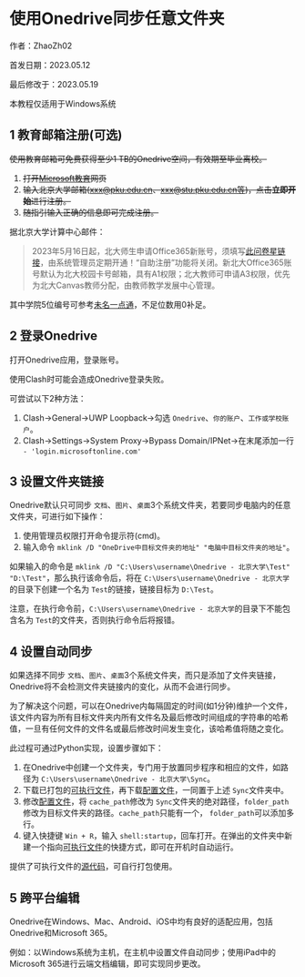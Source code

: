 # 使用Onedrive同步任意文件夹

作者：ZhaoZh02

首发日期：2023.05.12

最后修改于：2023.05.19

本教程仅适用于Windows系统

## 1 教育邮箱注册(可选)

~~使用教育邮箱可免费获得至少1 TB的Onedrive空间，有效期至毕业离校。~~

1. ~~打开[Microsoft教育](https://www.microsoft.com/zh-cn/education/products/office)网页~~
2. ~~输入北京大学邮箱(xxx@pku.edu.cn、xxx@stu.pku.edu.cn等)，点击**立即开始**进行注册。~~
3. ~~随指引输入正确的信息即可完成注册。~~

据北京大学计算中心邮件：

> 2023年5月16日起，北大师生申请Office365新账号，须填写[此问卷星链接](https://www.wjx.cn/vm/Y5XwfHD.aspx#)，由系统管理员定期开通！“自助注册”功能将关闭。新北大Office365账号默认为北大校园卡号邮箱，具有A1权限；北大教师可申请A3权限，优先为北大Canvas教师分配，由教师教学发展中心管理。

其中学院5位编号可参考[未名一点通](https://bbs.pku.edu.cn/123/)，不足位数用0补足。

## 2 登录Onedrive

打开Onedrive应用，登录账号。

使用Clash时可能会造成Onedrive登录失败。

可尝试以下2种方法：

1. Clash->General->UWP Loopback->勾选 ``Onedrive``、``你的账户``、``工作或学校账户``。
2. Clash->Settings->System Proxy->Bypass Domain/IPNet->在末尾添加一行 ``- 'login.microsoftonline.com'``

## 3 设置文件夹链接

Onedrive默认只可同步 ``文档``、``图片``、``桌面``3个系统文件夹，若要同步电脑内的任意文件夹，可进行如下操作：

1. 使用管理员权限打开命令提示符(cmd)。
2. 输入命令 ``mklink /D "OneDrive中目标文件夹的地址" "电脑中目标文件夹的地址"``。

如果输入的命令是 ``mklink /D "C:\Users\username\Onedrive - 北京大学\Test" "D:\Test"``，那么执行该命令后，将在 `C:\Users\username\Onedrive - 北京大学`的目录下创建一个名为 ``Test``的链接，链接目标为 `D:\Test`。

注意，在执行命令前，`C:\Users\username\Onedrive - 北京大学`的目录下不能包含名为 ``Test``的文件夹，否则执行命令后将报错。

## 4 设置自动同步

如果选择不同步 ``文档``、``图片``、``桌面``3个系统文件夹，而只是添加了文件夹链接，Onedrive将不会检测文件夹链接内的变化，从而不会进行同步。

为了解决这个问题，可以在Onedrive内每隔固定的时间(如1分钟)维护一个文件，该文件内容为所有目标文件夹内所有文件名及最后修改时间组成的字符串的哈希值，一旦有任何文件的文件名或最后修改时间发生变化，该哈希值将随之变化。

此过程可通过Python实现，设置步骤如下：

1. 在Onedrive中创建一个文件夹，专门用于放置同步程序和相应的文件，如路径为 `C:\Users\username\Onedrive - 北京大学\Sync`。
2. 下载已打包的[可执行文件](https://github.com/ZhaoZh02/PKUGuide/blob/main/OnedriveSync/OnedriveSync.exe)，再下载[配置文件](https://github.com/ZhaoZh02/PKUGuide/blob/main/OnedriveSync/OnedriveSync.ini)，一同置于上述 ``Sync``文件夹中。
3. 修改[配置文件](https://github.com/ZhaoZh02/PKUGuide/blob/main/OnedriveSync/OnedriveSync.ini)，将 ``cache_path``修改为 ``Sync``文件夹的绝对路径，``folder_path``修改为目标文件夹的路径。``cache_path``只能有一个， ``folder_path``可以添加多行。
4. 键入快捷键 ``Win + R``，输入 ``shell:startup``，回车打开。在弹出的文件夹中新建一个指向[可执行文件](https://github.com/ZhaoZh02/PKUGuide/blob/main/OnedriveSync/OnedriveSync.exe)的快捷方式，即可在开机时自动运行。

提供了可执行文件的[源代码](https://github.com/ZhaoZh02/PKUGuide/blob/main/OnedriveSync/OnedriveSync.py)，可自行打包使用。

## 5 跨平台编辑

Onedrive在Windows、Mac、Android、iOS中均有良好的适配应用，包括Onedrive和Microsoft 365。

例如：以Windows系统为主机，在主机中设置文件自动同步；使用iPad中的Microsoft 365进行云端文档编辑，即可实现同步更改。
